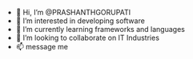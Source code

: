 - 👋 Hi, I’m @PRASHANTHGORUPATI
- 👀 I’m interested in developing software
- 🌱 I’m currently learning frameworks and languages 
- 💞️ I’m looking to collaborate on IT Industries 
- 📫 message me

<!---
PRASHANTHGORUPATI/PRASHANTHGORUPATI is a ✨ special ✨ repository because its `README.md` (this file) appears on your GitHub profile.
You can click the Preview link to take a look at your changes.
--->
